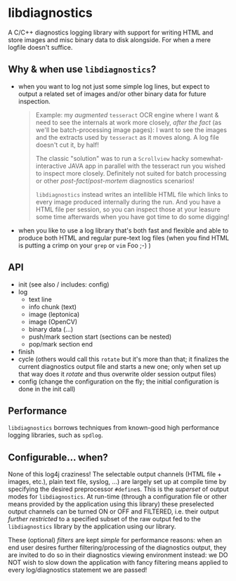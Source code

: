 # libdiagnostics

A C/C++ diagnostics logging library with support for writing HTML and store images and misc binary data to disk alongside. For when a mere logfile doesn't suffice.


## Why & when use `libdiagnostics`?

- when you want to log not just some simple log lines, but expect to output a related set of images and/or other binary data for future inspection.

  > Example: my *augmented* `tesseract` OCR engine where I want & need to see the internals at work more closely, *after the fact* (as we'll be batch-processing image pages): I want to see the images and the extracts used by `tesseract` as it moves along. A log file doesn't cut it, by half!
  >
  > The classic "solution" was to run a `Scrollview` hacky somewhat-interactive JAVA app in parallel with the tesseract run you wished to inspect more closely. Definitely not suited for batch processing or other *post-fact*/*post-mortem* diagnostics scenarios!
  > 
  > `libdiagnostics` instead writes an intellible HTML file which links to every image produced internally during the run.
  > And you have a HTML file per session, so you can inspect those at your leasure some time afterwards when you have got time to do some digging!

- when you like to use a log library that's both fast and flexible and able to produce both HTML and regular pure-text log files (when you find HTML is putting a crimp on your `grep` or `vim` Foo ;-) )


## API

- init (see also / includes: config)
- log
  - text line
  - info chunk (text)
  - image (leptonica)
  - image (OpenCV)
  - binary data (...)
  - push/mark section start (sections can be nested)
  - pop/mark section end
- finish
- cycle  (others would call this `rotate` but it's more than that; it finalizes the current diagnostics output file and starts a new one; only when set up that way does it *rotate* and thus overwrite older session output files)
- config (change the configuration on the fly; the initial configuration is done in the init call)


## Performance

`libdiagnostics` borrows techniques from known-good high performance logging libraries, such as `spdlog`.


## Configurable... when?

None of this log4j craziness! The selectable output channels (HTML file + images, etc.), plain text file, syslog, ...) are largely set up at compile time by specifying the desired preprocessor `#define`s. This is the *superset* of output modes for `libdiagnostics`. At run-time (through a configuration file or other means provided by the application using this library) these preselected output channels can be turned ON or OFF and FILTERED, i.e. their output *further restricted* to a specified subset of the raw output fed to the `libdiagnostics` library by the application using our library. 

These (optional) *filters* are kept *simple* for performance reasons: when an end user desires further filtering/processing of the diagnostics output, they are invited to do so in their diagnostics viewing environment instead: we DO NOT wish to slow down the application with fancy filtering means applied to every log/diagnostics statement we are passed!

